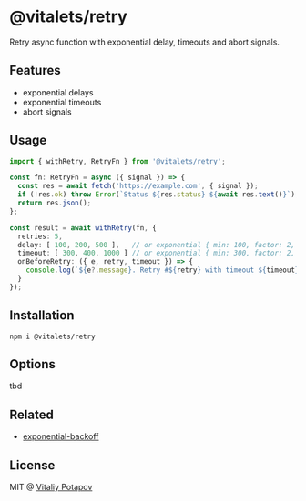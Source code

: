 # @vitalets/retry
Retry async function with exponential delay, timeouts and abort signals.

## Features
* exponential delays
* exponential timeouts
* abort signals

## Usage
```ts
import { withRetry, RetryFn } from '@vitalets/retry';

const fn: RetryFn = async ({ signal }) => {
  const res = await fetch('https://example.com', { signal });
  if (!res.ok) throw Error(`Status ${res.status} ${await res.text()}`);
  return res.json();
};

const result = await withRetry(fn, {
  retries: 5,
  delay: [ 100, 200, 500 ],   // or exponential { min: 100, factor: 2, max: 1000 }
  timeout: [ 300, 400, 1000 ] // or exponential { min: 300, factor: 2, max: 1000 }
  onBeforeRetry: ({ e, retry, timeout }) => {
    console.log(`${e?.message}. Retry #${retry} with timeout ${timeout}ms`);
  }
});
```

## Installation
```
npm i @vitalets/retry
```

## Options
tbd

## Related
* [exponential-backoff](https://github.com/coveooss/exponential-backoff)

## License
MIT @ [Vitaliy Potapov](https://github.com/vitalets)
